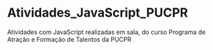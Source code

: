 # Atividades_JavaScript_PUCPR
Atividades com JavaScript realizadas em sala, do curso Programa de Atração e Formação de Talentos da PUCPR
